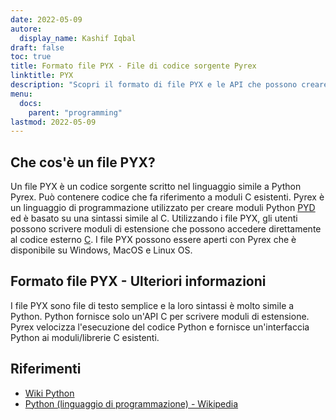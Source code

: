 ```yaml
---
date: 2022-05-09
autore:
  display_name: Kashif Iqbal
draft: false
toc: true
title: Formato file PYX - File di codice sorgente Pyrex
linktitle: PYX
description: "Scopri il formato di file PYX e le API che possono creare e aprire file PYX."
menu:
  docs:
    parent: "programming"
lastmod: 2022-05-09
---
```


## Che cos'è un file PYX?

Un file PYX è un codice sorgente scritto nel linguaggio simile a Python Pyrex. Può contenere codice che fa riferimento a moduli C esistenti. Pyrex è un linguaggio di programmazione utilizzato per creare moduli Python [PYD](/it/programming/pyd/) ed è basato su una sintassi simile al C. Utilizzando i file PYX, gli utenti possono scrivere moduli di estensione che possono accedere direttamente al codice esterno [C](/it/programmazione/c/).
I file PYX possono essere aperti con Pyrex che è disponibile su Windows, MacOS e Linux OS.

## Formato file PYX - Ulteriori informazioni

I file PYX sono file di testo semplice e la loro sintassi è molto simile a Python. Python fornisce solo un'API C per scrivere moduli di estensione. Pyrex velocizza l'esecuzione del codice Python e fornisce un'interfaccia Python ai moduli/librerie C esistenti.

## Riferimenti

* [Wiki Python](https://wiki.python.org/moin/Pyrex)
* [Python (linguaggio di programmazione) - Wikipedia](https://en.wikipedia.org/wiki/Python_(programming_language))


